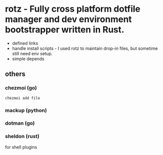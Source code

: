 # rotz - Fully cross platform dotfile manager and dev environment bootstrapper written in Rust.


* defined links
* handle install scripts - I used rotz to maintain drop-in files, but sometime still need env setup.
* simple depends

## others

### chezmoi (go)

```
chezmoi add file
```

### mackup (python)
### dotman (go)

### sheldon (rust)
for shell plugins

